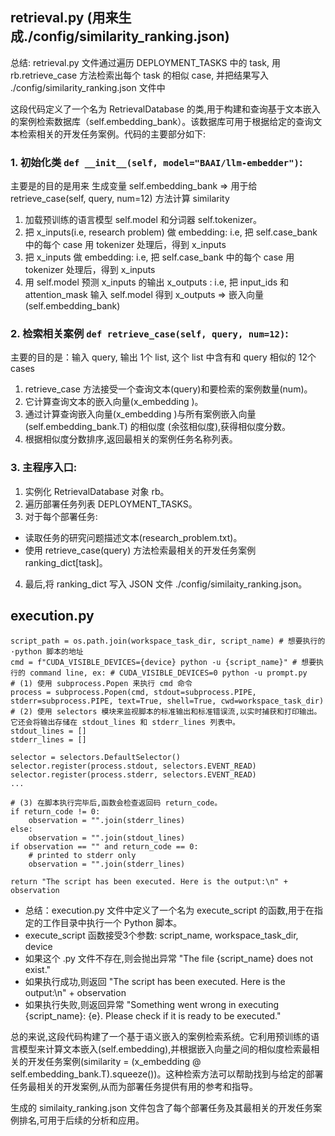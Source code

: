 ## retrieval.py (用来生成./config/similarity_ranking.json)
总结: retrieval.py 文件通过遍历 DEPLOYMENT_TASKS 中的 task, 用 rb.retrieve_case 方法检索出每个 task 的相似 case, 并把结果写入 ./config/similarity_ranking.json 文件中

这段代码定义了一个名为 RetrievalDatabase 的类,用于构建和查询基于文本嵌入的案例检索数据库（self.embedding_bank）。该数据库可用于根据给定的查询文本检索相关的开发任务案例。代码的主要部分如下:

### 1. 初始化类 ```def __init__(self, model="BAAI/llm-embedder")```: 

主要是的目的是用来 生成变量 self.embedding_bank => 用于给 retrieve_case(self, query, num=12) 方法计算 similarity
 
1. 加载预训练的语言模型 self.model 和分词器 self.tokenizer。
2. 把 x_inputs(i.e, research problem) 做 embedding: i.e, 把 self.case_bank 中的每个 case 用 tokenizer 处理后，得到 x_inputs
3. 把 x_inputs 做 embedding: i.e, 把 self.case_bank 中的每个 case 用 tokenizer 处理后，得到 x_inputs
4. 用 self.model 预测 x_inputs 的输出 x_outputs : i.e, 把 input_ids 和 attention_mask 输入 self.model 得到 x_outputs => 嵌入向量(self.embedding_bank)

### 2. 检索相关案例 ```def retrieve_case(self, query, num=12)```:

主要的目的是：输入 query, 输出 1个 list, 这个 list 中含有和 query 相似的 12个 cases

1. retrieve_case 方法接受一个查询文本(query)和要检索的案例数量(num)。
2. 它计算查询文本的嵌入向量(x_embedding )。
3. 通过计算查询嵌入向量(x_embedding )与所有案例嵌入向量 (self.embedding_bank.T) 的相似度 (余弦相似度),获得相似度分数。
4. 根据相似度分数排序,返回最相关的案例任务名称列表。

### 3. 主程序入口:

1. 实例化 RetrievalDatabase 对象 rb。
2. 遍历部署任务列表 DEPLOYMENT_TASKS。
3. 对于每个部署任务:
  * 读取任务的研究问题描述文本(research_problem.txt)。
  * 使用 retrieve_case(query) 方法检索最相关的开发任务案例 ranking_dict[task]。

4. 最后,将 ranking_dict 写入 JSON 文件 ./config/similaity_ranking.json。

## execution.py

```
script_path = os.path.join(workspace_task_dir, script_name) # 想要执行的 ·python 脚本的地址
cmd = f"CUDA_VISIBLE_DEVICES={device} python -u {script_name}" # 想要执行的 command line, ex: # CUDA_VISIBLE_DEVICES=0 python -u prompt.py
# (1) 使用 subprocess.Popen 来执行 cmd 命令
process = subprocess.Popen(cmd, stdout=subprocess.PIPE, stderr=subprocess.PIPE, text=True, shell=True, cwd=workspace_task_dir)
# (2) 使用 selectors 模块来监视脚本的标准输出和标准错误流,以实时捕获和打印输出。它还会将输出存储在 stdout_lines 和 stderr_lines 列表中。
stdout_lines = []
stderr_lines = []

selector = selectors.DefaultSelector()
selector.register(process.stdout, selectors.EVENT_READ)
selector.register(process.stderr, selectors.EVENT_READ)
...

# (3) 在脚本执行完毕后,函数会检查返回码 return_code。
if return_code != 0:
    observation = "".join(stderr_lines)
else:
    observation = "".join(stdout_lines)
if observation == "" and return_code == 0:
    # printed to stderr only
    observation = "".join(stderr_lines)

return "The script has been executed. Here is the output:\n" + observation
```

* 总结：execution.py 文件中定义了一个名为 execute_script 的函数,用于在指定的工作目录中执行一个 Python 脚本。
* execute_script 函数接受3个参数: script_name, workspace_task_dir, device
* 如果这个 .py 文件不存在,则会抛出异常 "The file {script_name} does not exist."
* 如果执行成功,则返回 "The script has been executed. Here is the output:\n" + observation
* 如果执行失败,则返回异常 "Something went wrong in executing {script_name}: {e}. Please check if it is ready to be executed."

总的来说,这段代码构建了一个基于语义嵌入的案例检索系统。它利用预训练的语言模型来计算文本嵌入(self.embedding),并根据嵌入向量之间的相似度检索最相关的开发任务案例(similarity = (x_embedding @ self.embedding_bank.T).squeeze())。这种检索方法可以帮助找到与给定的部署任务最相关的开发案例,从而为部署任务提供有用的参考和指导。

生成的 similaity_ranking.json 文件包含了每个部署任务及其最相关的开发任务案例排名,可用于后续的分析和应用。
